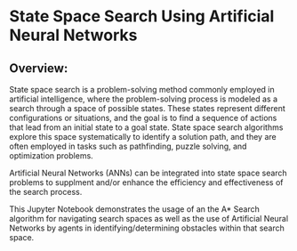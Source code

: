 # State Space Search Using Artificial Neural Networks

## Overview:
 
State space search is a problem-solving method commonly employed in artificial intelligence, where the problem-solving process is modeled as a search through a space of possible states. These states represent different configurations or situations, and the goal is to find a sequence of actions that lead from an initial state to a goal state. State space search algorithms explore this space systematically to identify a solution path, and they are often employed in tasks such as pathfinding, puzzle solving, and optimization problems.


Artificial Neural Networks (ANNs) can be integrated into state space search problems to supplment and/or enhance the efficiency and effectiveness of the search process. 


This Jupyter Notebook demonstrates the usage of an the A* Search algorithm for navigating search spaces as well as the use of Artificial Neural Networks by agents in identifying/determining obstacles within that search space.